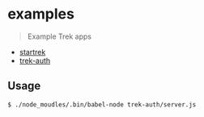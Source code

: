 # examples
> Example Trek apps

* [startrek](startrek)
* [trek-auth](trek-auth)


## Usage

```bash
$ ./node_moudles/.bin/babel-node trek-auth/server.js
```
